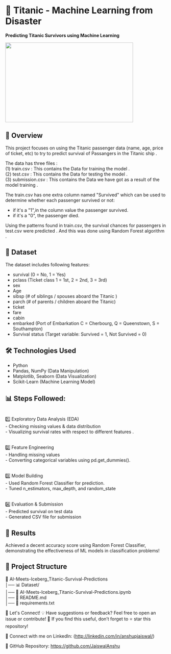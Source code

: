 # 🚢 Titanic - Machine Learning from Disaster
**Predicting Titanic Survivors using Machine Learning**

<img src="https://github.com/user-attachments/assets/7e21ba16-54ac-408f-92ec-9c5679e325eb" width="400" height="250"/>

## 📌 Overview
This project focuses on using the Titanic passenger data (name, age, price of ticket, etc) to try to predict survival of Passangers in the Titanic ship .

The data has three files :<br>
(1) train.csv : This contains the Data for training the model .<br>
(2) test.csv : This contains the Data for testing the model . <br>
(3) submission.csv : This contains the Data we have got as a result of the model training . 

The train.csv has one extra column named "Survived" which can be used to determine whether each passenger survived or not:

- if it's a "1",in the column value the passenger survived.
- if it's a "0", the passenger died.

Using the patterns found in train.csv, the survival chances for passengers in test.csv were predicted . And this was done using Random Forest algorithm .

## 📂 Dataset
The dataset includes following features:

- survival	(0 = No, 1 = Yes)
- pclass	(Ticket class	1 = 1st, 2 = 2nd, 3 = 3rd)
- sex	
- Age	
- sibsp	   (# of siblings / spouses aboard the Titanic	)
- parch	   (# of parents / children aboard the Titanic)
- ticket	
- fare	
- cabin
- embarked	(Port of Embarkation	C = Cherbourg, Q = Queenstown, S = Southampton)
- Survival status (Target variable: Survived = 1, Not Survived = 0)


## 🛠️ Technologies Used
- Python
- Pandas, NumPy (Data Manipulation)
- Matplotlib, Seaborn (Data Visualization)
- Scikit-Learn (Machine Learning Model)

## 📊 Steps Followed:

<br>1️⃣ Exploratory Data Analysis (EDA)
<br>- Checking missing values & data distribution
<br>- Visualizing survival rates with respect to different features .

<br>2️⃣ Feature Engineering
<br>- Handling missing values
<br>- Converting categorical variables using pd.get_dummies().

<br>3️⃣ Model Building
<br>- Used Random Forest Classifier for prediction.
<br>- Tuned n_estimators, max_depth, and random_state

<br>4️⃣ Evaluation & Submission
<br>- Predicted survival on test data
<br>- Generated CSV file  for submission

## 📌 Results
Achieved a decent accuracy score using Random Forest Classifier, demonstrating the effectiveness of ML models in classification problems!

## 📂 Project Structure
📂 AI-Meets-Iceberg_Titanic-Survival-Predictions  
│── 📊 Dataset/  
│── 📜 AI-Meets-Iceberg_Titanic-Survival-Predictions.ipynb  
│── 📜 README.md  
│── 📜 requirements.txt  

🤝 Let's Connect!
💡 Have suggestions or feedback? Feel free to open an issue or contribute!
🚀 If you find this useful, don’t forget to ⭐ star this repository!

📢 Connect with me on LinkedIn: (http://linkedin.com/in/anshupjaiswal/)

🔗 GitHub Repository: https://github.com/JaiswalAnshu
